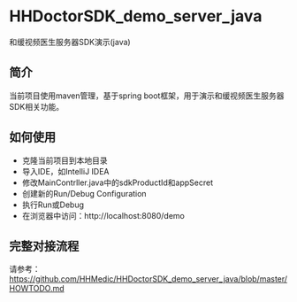 # HHDoctorSDK_demo_server_java
和缓视频医生服务器SDK演示(java)

## 简介
当前项目使用maven管理，基于spring boot框架，用于演示和缓视频医生服务器SDK相关功能。

## 如何使用
* 克隆当前项目到本地目录
* 导入IDE，如IntelliJ IDEA
* 修改MainContrller.java中的sdkProductId和appSecret
* 创建新的Run/Debug Configuration
* 执行Run或Debug
* 在浏览器中访问：http://localhost:8080/demo

## 完整对接流程
请参考：https://github.com/HHMedic/HHDoctorSDK_demo_server_java/blob/master/HOWTODO.md

